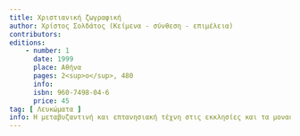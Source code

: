 ```yaml
---
title: Χριστιανική ζωγραφική
author: Χρίστος Σολδάτος (Κείμενα - σύνθεση - επιμέλεια)
contributors: 
editions: 
    - number: 1
      date: 1999
      place: Αθήνα
      pages: 2<sup>ο</sup>, 480
      info: 
      isbn: 960-7498-04-6
      price: 45
tag: [ Λευκώματα ]
info: Η μεταβυζαντινή και επτανησιακή τέχνη στις εκκλησίες και τα μοναστήρια της Λευκάδας (15<sup>ος</sup> - 20<sup>ός</sup> αι.)
---
```

